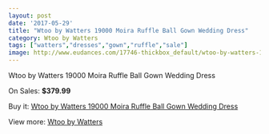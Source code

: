 ```yaml
---
layout: post
date: '2017-05-29'
title: "Wtoo by Watters 19000 Moira Ruffle Ball Gown Wedding Dress"
category: Wtoo by Watters
tags: ["watters","dresses","gown","ruffle","sale"]
image: http://www.eudances.com/17746-thickbox_default/wtoo-by-watters-19000-moira-ruffle-ball-gown-wedding-dress.jpg
---
```

Wtoo by Watters 19000 Moira Ruffle Ball Gown Wedding Dress

On Sales: **$379.99**
<a href="https://www.eudances.com/en/wtoo-by-watters/5167-wtoo-by-watters-19000-moira-ruffle-ball-gown-wedding-dress.html"><amp-img layout="responsive" width="600" height="600" src="//www.eudances.com/17746-thickbox_default/wtoo-by-watters-19000-moira-ruffle-ball-gown-wedding-dress.jpg" alt="Wtoo by Watters 19000 Moira Ruffle Ball Gown Wedding Dress 0" /></a>
<a href="https://www.eudances.com/en/wtoo-by-watters/5167-wtoo-by-watters-19000-moira-ruffle-ball-gown-wedding-dress.html"><amp-img layout="responsive" width="600" height="600" src="//www.eudances.com/17750-thickbox_default/wtoo-by-watters-19000-moira-ruffle-ball-gown-wedding-dress.jpg" alt="Wtoo by Watters 19000 Moira Ruffle Ball Gown Wedding Dress 1" /></a>
<a href="https://www.eudances.com/en/wtoo-by-watters/5167-wtoo-by-watters-19000-moira-ruffle-ball-gown-wedding-dress.html"><amp-img layout="responsive" width="600" height="600" src="//www.eudances.com/17749-thickbox_default/wtoo-by-watters-19000-moira-ruffle-ball-gown-wedding-dress.jpg" alt="Wtoo by Watters 19000 Moira Ruffle Ball Gown Wedding Dress 2" /></a>
<a href="https://www.eudances.com/en/wtoo-by-watters/5167-wtoo-by-watters-19000-moira-ruffle-ball-gown-wedding-dress.html"><amp-img layout="responsive" width="600" height="600" src="//www.eudances.com/17748-thickbox_default/wtoo-by-watters-19000-moira-ruffle-ball-gown-wedding-dress.jpg" alt="Wtoo by Watters 19000 Moira Ruffle Ball Gown Wedding Dress 3" /></a>
<a href="https://www.eudances.com/en/wtoo-by-watters/5167-wtoo-by-watters-19000-moira-ruffle-ball-gown-wedding-dress.html"><amp-img layout="responsive" width="600" height="600" src="//www.eudances.com/17747-thickbox_default/wtoo-by-watters-19000-moira-ruffle-ball-gown-wedding-dress.jpg" alt="Wtoo by Watters 19000 Moira Ruffle Ball Gown Wedding Dress 4" /></a>

Buy it: [Wtoo by Watters 19000 Moira Ruffle Ball Gown Wedding Dress](https://www.eudances.com/en/wtoo-by-watters/5167-wtoo-by-watters-19000-moira-ruffle-ball-gown-wedding-dress.html "Wtoo by Watters 19000 Moira Ruffle Ball Gown Wedding Dress")

View more: [Wtoo by Watters](https://www.eudances.com/en/49-wtoo-by-watters "Wtoo by Watters")